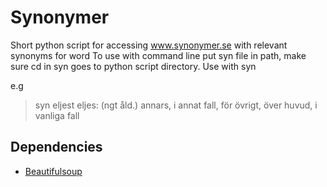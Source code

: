 # Synonymer

Short python script for accessing www.synonymer.se with relevant synonyms for word
To use with command line put syn file in path, make sure cd in syn goes to python script directory.
Use with syn <Query>

e.g

> syn eljest
> eljes:  (ngt åld.) annars, i annat fall, för övrigt, över huvud, i vanliga fall


## Dependencies
* [Beautifulsoup](https://www.crummy.com/software/BeautifulSoup/)

